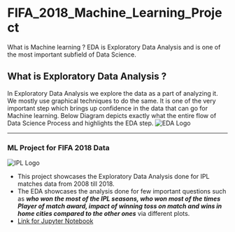 # FIFA_2018_Machine_Learning_Project
What is Machine learning ?
EDA is Exploratory Data Analysis and is one of the most important subfield of Data Science.
## __What is Exploratory Data Analysis ?__
In Exploratory Data Analysis we explore the data as a part of analyzing it. We mostly use graphical techniques to do the same.
It is one of the very important step which brings up confidence in the data that can go for Machine learning.
Below Diagram depicts exactly what the entire flow of Data Science Process and highlights the EDA step.
![EDA Logo](/images/Data_visualization_process_v1.png)

___________________________________________________________________

### ML Project for FIFA 2018 Data 
![IPL Logo](/images/IPL-1.jpg)

* This project showcases the Exploratory Data Analysis done for IPL matches data from 2008 till 2018.
* The EDA showcases the analysis done for few important questions such as __*who won the most of the IPL seasons, who won most of the times Player of match award, impact of winning toss on match and wins in home cities compared to the other ones*__ via different plots.
* [Link for Jupyter Notebook](/TermI_IPL_matches_Project.ipynb)

